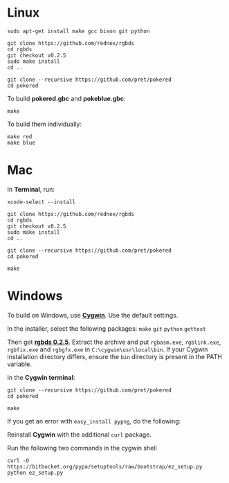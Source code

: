 # Linux

	sudo apt-get install make gcc bison git python

	git clone https://github.com/rednex/rgbds
	cd rgbds
	git checkout v0.2.5
	sudo make install
	cd ..

	git clone --recursive https://github.com/pret/pokered
	cd pokered

To build **pokered.gbc** and **pokeblue.gbc**:

	make

To build them individually:

	make red
	make blue


# Mac

In **Terminal**, run:

	xcode-select --install

	git clone https://github.com/rednex/rgbds
	cd rgbds
	git checkout v0.2.5
	sudo make install
	cd ..

	git clone --recursive https://github.com/pret/pokered
	cd pokered

	make


# Windows

To build on Windows, use [**Cygwin**](http://cygwin.com/install.html). Use the default settings.

In the installer, select the following packages: `make` `git` `python` `gettext`

Then get [**rgbds 0.2.5**](https://github.com/bentley/rgbds/releases/tag/v0.2.5).
Extract the archive and put `rgbasm.exe`, `rgblink.exe`, `rgbfix.exe` and `rgbgfx.exe` in `C:\cygwin\usr\local\bin`.  If your Cygwin installation directory differs, ensure the `bin` directory is present in the PATH variable.

In the **Cygwin terminal**:

	git clone --recursive https://github.com/pret/pokered
	cd pokered

	make

If you get an error with `easy_install pypng`, do the following:

Reinstall **Cygwin** with the additional `curl` package.

Run the following two commands in the cygwin shell

	curl -O https://bitbucket.org/pypa/setuptools/raw/bootstrap/ez_setup.py
	python ez_setup.py
	